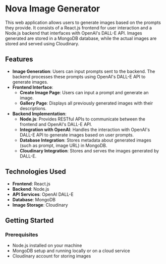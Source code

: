 # Nova Image Generator

This web application allows users to generate images based on the prompts they provide. It consists of a React.js frontend for user interaction and a Node.js backend that interfaces with OpenAI's DALL-E API. Images generated are stored in a MongoDB database, while the actual images are stored and served using Cloudinary.

## Features

- **Image Generation**: Users can input prompts sent to the backend. The backend processes these prompts using OpenAI's DALL-E API to generate images.
- **Frontend Interface**:
  - **Create Image Page**: Users can input a prompt and generate an image.
  - **Gallery Page**: Displays all previously generated images with their descriptions.
- **Backend Implementation**:
  - **Node.js**: Provides RESTful APIs to communicate between the frontend and OpenAI's DALL-E API.
  - **Integration with OpenAI**: Handles the interaction with OpenAI's DALL-E API to generate images based on user prompts.
  - **Database Integration**: Stores metadata about generated images (such as prompt, image URL) in MongoDB.
  - **Cloudinary Integration**: Stores and serves the images generated by DALL-E.

## Technologies Used

- **Frontend**: React.js
- **Backend**: Node.js
- **API Services**: OpenAI DALL-E
- **Database**: MongoDB
- **Image Storage**: Cloudinary

## Getting Started

### Prerequisites

- Node.js installed on your machine
- MongoDB setup and running locally or on a cloud service
- Cloudinary account for storing images



